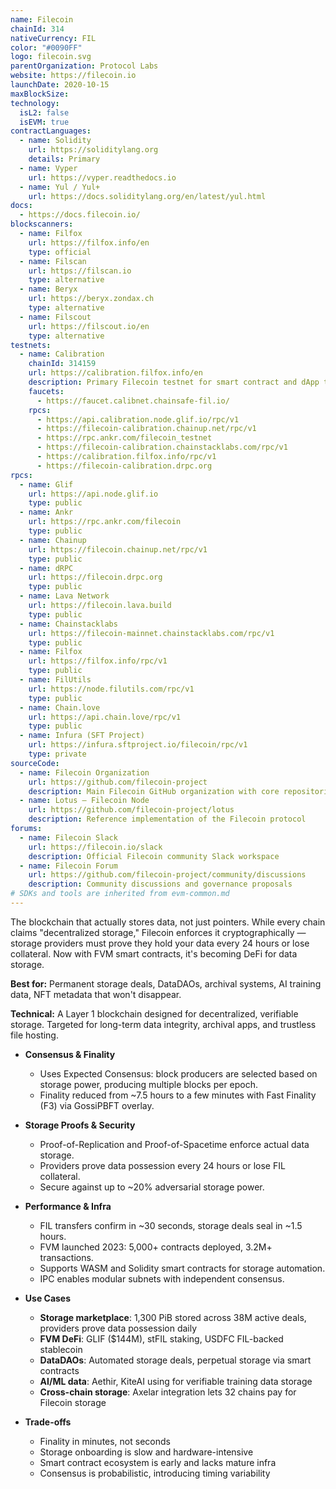 ```yaml
---
name: Filecoin
chainId: 314
nativeCurrency: FIL
color: "#0090FF"
logo: filecoin.svg
parentOrganization: Protocol Labs
website: https://filecoin.io
launchDate: 2020-10-15
maxBlockSize: 
technology:
  isL2: false
  isEVM: true
contractLanguages:
  - name: Solidity
    url: https://soliditylang.org
    details: Primary
  - name: Vyper
    url: https://vyper.readthedocs.io
  - name: Yul / Yul+
    url: https://docs.soliditylang.org/en/latest/yul.html
docs:
  - https://docs.filecoin.io/
blockscanners:
  - name: Filfox
    url: https://filfox.info/en
    type: official
  - name: Filscan
    url: https://filscan.io
    type: alternative
  - name: Beryx
    url: https://beryx.zondax.ch
    type: alternative
  - name: Filscout
    url: https://filscout.io/en
    type: alternative
testnets:
  - name: Calibration
    chainId: 314159
    url: https://calibration.filfox.info/en
    description: Primary Filecoin testnet for smart contract and dApp testing with real network conditions.
    faucets:
      - https://faucet.calibnet.chainsafe-fil.io/
    rpcs:
      - https://api.calibration.node.glif.io/rpc/v1
      - https://filecoin-calibration.chainup.net/rpc/v1
      - https://rpc.ankr.com/filecoin_testnet
      - https://filecoin-calibration.chainstacklabs.com/rpc/v1
      - https://calibration.filfox.info/rpc/v1
      - https://filecoin-calibration.drpc.org
rpcs:
  - name: Glif
    url: https://api.node.glif.io
    type: public
  - name: Ankr
    url: https://rpc.ankr.com/filecoin
    type: public
  - name: Chainup
    url: https://filecoin.chainup.net/rpc/v1
    type: public
  - name: dRPC
    url: https://filecoin.drpc.org
    type: public
  - name: Lava Network
    url: https://filecoin.lava.build
    type: public
  - name: Chainstacklabs
    url: https://filecoin-mainnet.chainstacklabs.com/rpc/v1
    type: public
  - name: Filfox
    url: https://filfox.info/rpc/v1
    type: public
  - name: FilUtils
    url: https://node.filutils.com/rpc/v1
    type: public
  - name: Chain.love
    url: https://api.chain.love/rpc/v1
    type: public
  - name: Infura (SFT Project)
    url: https://infura.sftproject.io/filecoin/rpc/v1
    type: private
sourceCode:
  - name: Filecoin Organization
    url: https://github.com/filecoin-project
    description: Main Filecoin GitHub organization with core repositories
  - name: Lotus — Filecoin Node
    url: https://github.com/filecoin-project/lotus
    description: Reference implementation of the Filecoin protocol
forums:
  - name: Filecoin Slack
    url: https://filecoin.io/slack
    description: Official Filecoin community Slack workspace
  - name: Filecoin Forum
    url: https://github.com/filecoin-project/community/discussions
    description: Community discussions and governance proposals
# SDKs and tools are inherited from evm-common.md
---
```


The blockchain that actually stores data, not just pointers. While every chain claims "decentralized storage," Filecoin enforces it cryptographically — storage providers must prove they hold your data every 24 hours or lose collateral. Now with FVM smart contracts, it's becoming DeFi for data storage.

**Best for:** Permanent storage deals, DataDAOs, archival systems, AI training data, NFT metadata that won't disappear.

**Technical:** A Layer 1 blockchain designed for decentralized, verifiable storage. Targeted for long-term data integrity, archival apps, and trustless file hosting.

- **Consensus & Finality**  
  - Uses Expected Consensus: block producers are selected based on storage power, producing multiple blocks per epoch.  
  - Finality reduced from ~7.5 hours to a few minutes with Fast Finality (F3) via GossiPBFT overlay.  

- **Storage Proofs & Security**  
  - Proof-of-Replication and Proof-of-Spacetime enforce actual data storage.  
  - Providers prove data possession every 24 hours or lose FIL collateral.  
  - Secure against up to ~20% adversarial storage power.  

- **Performance & Infra**  
  - FIL transfers confirm in ~30 seconds, storage deals seal in ~1.5 hours.  
  - FVM launched 2023: 5,000+ contracts deployed, 3.2M+ transactions.  
  - Supports WASM and Solidity smart contracts for storage automation.  
  - IPC enables modular subnets with independent consensus.  

- **Use Cases**  
  - **Storage marketplace**: 1,300 PiB stored across 38M active deals, providers prove data possession daily
  - **FVM DeFi**: GLIF ($144M), stFIL staking, USDFC FIL-backed stablecoin
  - **DataDAOs**: Automated storage deals, perpetual storage via smart contracts
  - **AI/ML data**: Aethir, KiteAI using for verifiable training data storage
  - **Cross-chain storage**: Axelar integration lets 32 chains pay for Filecoin storage  

- **Trade-offs**  
  - Finality in minutes, not seconds  
  - Storage onboarding is slow and hardware-intensive  
  - Smart contract ecosystem is early and lacks mature infra  
  - Consensus is probabilistic, introducing timing variability  